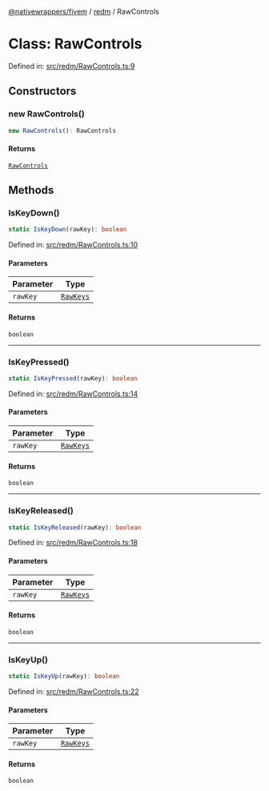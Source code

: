 [@nativewrappers/fivem](../../README.md) / [redm](../README.md) / RawControls

# Class: RawControls

Defined in: [src/redm/RawControls.ts:9](https://github.com/nativewrappers/nativewrappers/blob/bf1d263f0188667cde482dc5657983cf3674a640/src/redm/RawControls.ts#L9)

## Constructors

### new RawControls()

```ts
new RawControls(): RawControls
```

#### Returns

[`RawControls`](RawControls.md)

## Methods

### IsKeyDown()

```ts
static IsKeyDown(rawKey): boolean
```

Defined in: [src/redm/RawControls.ts:10](https://github.com/nativewrappers/nativewrappers/blob/bf1d263f0188667cde482dc5657983cf3674a640/src/redm/RawControls.ts#L10)

#### Parameters

| Parameter | Type |
| ------ | ------ |
| `rawKey` | [`RawKeys`](../enumerations/RawKeys.md) |

#### Returns

`boolean`

***

### IsKeyPressed()

```ts
static IsKeyPressed(rawKey): boolean
```

Defined in: [src/redm/RawControls.ts:14](https://github.com/nativewrappers/nativewrappers/blob/bf1d263f0188667cde482dc5657983cf3674a640/src/redm/RawControls.ts#L14)

#### Parameters

| Parameter | Type |
| ------ | ------ |
| `rawKey` | [`RawKeys`](../enumerations/RawKeys.md) |

#### Returns

`boolean`

***

### IsKeyReleased()

```ts
static IsKeyReleased(rawKey): boolean
```

Defined in: [src/redm/RawControls.ts:18](https://github.com/nativewrappers/nativewrappers/blob/bf1d263f0188667cde482dc5657983cf3674a640/src/redm/RawControls.ts#L18)

#### Parameters

| Parameter | Type |
| ------ | ------ |
| `rawKey` | [`RawKeys`](../enumerations/RawKeys.md) |

#### Returns

`boolean`

***

### IsKeyUp()

```ts
static IsKeyUp(rawKey): boolean
```

Defined in: [src/redm/RawControls.ts:22](https://github.com/nativewrappers/nativewrappers/blob/bf1d263f0188667cde482dc5657983cf3674a640/src/redm/RawControls.ts#L22)

#### Parameters

| Parameter | Type |
| ------ | ------ |
| `rawKey` | [`RawKeys`](../enumerations/RawKeys.md) |

#### Returns

`boolean`
